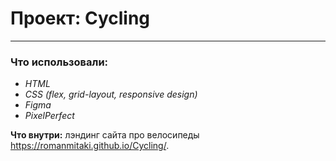 # Проект: Cycling
-------------------------------

### Что использовали:
* _HTML_
* *CSS (flex, grid-layout, responsive design)*
* _Figma_
* _PixelPerfect_

**Что внутри:**
лэндинг сайта про велосипеды
https://romanmitaki.github.io/Cycling/.





